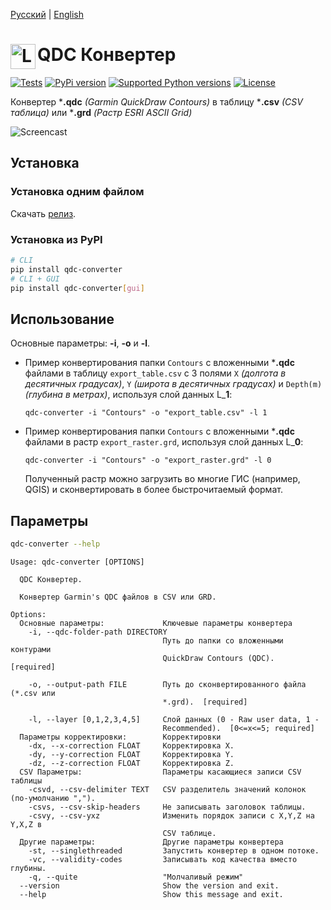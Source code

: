 [Русский](https://github.com/interlark/qdc-converter/blob/main/README.md) | [English](https://github.com/interlark/qdc-converter/blob/main/README.en.md)

<h1>QDC Конвертер <a href="#"><img width="40px" src="https://user-images.githubusercontent.com/20641837/181224497-52a3bc1b-9e0e-4d12-a40c-da97e6e818ca.svg" alt="Logo" align="left"/></a></h1>

[![Tests](https://github.com/interlark/qdc-converter/actions/workflows/tests.yml/badge.svg)](https://github.com/interlark/qdc-converter/actions/workflows/tests.yml)
[![PyPi version](https://badgen.net/pypi/v/qdc-converter)](https://pypi.org/project/qdc-converter)
[![Supported Python versions](https://badgen.net/pypi/python/qdc-converter)](https://pypi.org/project/qdc-converter)
[![License](https://badgen.net/pypi/license/qdc-converter)](https://github.com/interlark/qdc-converter/blob/main/LICENSE)

Конвертер ***.qdc** *(Garmin QuickDraw Contours)* в таблицу ***.csv** *(CSV таблица)* или ***.grd** *(Растр ESRI ASCII Grid)*

![Screencast](https://user-images.githubusercontent.com/20641837/175391112-c11a74c1-5b84-444a-a2b7-ca611d933f36.gif)

## Установка
### Установка одним файлом
Скачать [релиз](https://github.com/interlark/qdc-converter/releases/latest).

### Установка из PyPI
```bash
# CLI
pip install qdc-converter
# CLI + GUI
pip install qdc-converter[gui]
```

## Использование
Основные параметры: **-i**, **-o** и **-l**.

* Пример конвертирования папки ```Contours``` с вложенными ***.qdc** файлами в таблицу ```export_table.csv``` с 3 полями ```X``` *(долгота в десятичных градусах)*, ```Y``` *(широта в десятичных градусах)* и  ```Depth(m)``` *(глубина в метрах)*, используя слой данных L_**1**:
  ```
  qdc-converter -i "Contours" -o "export_table.csv" -l 1
  ```

* Пример конвертирования папки ```Contours``` с вложенными ***.qdc** файлами в растр ```export_raster.grd```, используя слой данных L_**0**:
  ```
  qdc-converter -i "Contours" -o "export_raster.grd" -l 0
  ```
  Полученный растр можно загрузить во многие ГИС (например, QGIS) и сконвертировать в более быстрочитаемый формат.


## Параметры
```bash
qdc-converter --help
```
```
Usage: qdc-converter [OPTIONS]

  QDC Конвертер.

  Конвертер Garmin's QDC файлов в CSV или GRD.

Options:
  Основные параметры:             Ключевые параметры конвертера
    -i, --qdc-folder-path DIRECTORY
                                  Путь до папки со вложенными контурами
                                  QuickDraw Contours (QDC).  [required]

    -o, --output-path FILE        Путь до сконвертированного файла (*.csv или
                                  *.grd).  [required]

    -l, --layer [0,1,2,3,4,5]     Слой данных (0 - Raw user data, 1 -
                                  Recommended).  [0<=x<=5; required]
  Параметры корректировки:        Корректировки
    -dx, --x-correction FLOAT     Корректировка X.
    -dy, --y-correction FLOAT     Корректировка Y.
    -dz, --z-correction FLOAT     Корректировка Z.
  CSV Параметры:                  Параметры касающиеся записи CSV таблицы
    -csvd, --csv-delimiter TEXT   CSV разделитель значений колонок (по-умолчанию ",").
    -csvs, --csv-skip-headers     Не записывать заголовок таблицы.
    -csvy, --csv-yxz              Изменить порядок записи с X,Y,Z на Y,X,Z в
                                  CSV таблице.
  Другие параметры:               Другие параметры конвертера
    -st, --singlethreaded         Запустить конвертер в одном потоке.
    -vc, --validity-codes         Записывать код качества вместо глубины.
    -q, --quite                   "Молчаливый режим"
  --version                       Show the version and exit.
  --help                          Show this message and exit.
```
